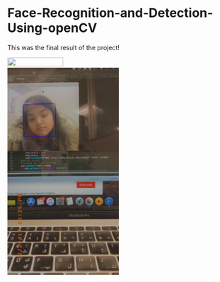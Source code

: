 # Face-Recognition-and-Detection-Using-openCV
This was the final result of the project!


<img src="final2.PNG" width=50% height=50%>

<img src="finalResult.JPG" width=50% height=50%>
